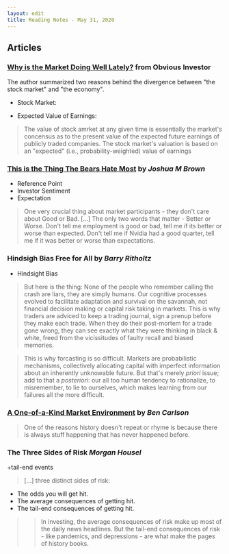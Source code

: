 ```yaml
---
layout: edit
title: Reading Notes - May 31, 2020
---
```


## Articles

### [Why is the Market Doing Well Lately?]() from Obvious Investor

The author summarized two reasons behind the divergence between "the stock market" and "the economy".

+ Stock Market:

+ Expected Value of Earnings:


> The value of stock amrket at any given time is essentially the market's concensus as to the present value of the expected future earnings of publicly traded companies.
> The stock market's valuation is based on an "expected" (i.e., probability-weighted) value of earnings

### [This is the Thing The Bears Hate Most](https://thereformedbroker.com/2020/05/26/this-is-the-thing-the-bears-hate-most/) by *Joshua M Brown*

+ Reference Point
+ Investor Sentiment
+ Expectation

> One very crucial thing about market participants - they don't care about Good or Bad. [...] The only two words that matter - Better or Worse. Don't tell me employment is good or bad, tell me if its better or worse than expected. Don't tell me if Nvidia had a good quarter, tell me if it was better or worse than expectations.


### Hindsigh Bias Free for All by *Barry Ritholtz*

+ Hindsight Bias

> But here is the thing: None of the people who remember calling the crash are liars, they are simply humans. Our cognitive processes evolved to facilitate adaptation and survival on the savannah, not financial decision making or capital risk taking in markets. This is why traders are adviced to keep a trading journal, sign a prenup before they make each trade. When they  do their post-mortem for a trade gone wrong, they can see exactly what they were thinking in black & white, freed from the vicissitudes of faulty recall and biased memories. 

>This is why forcasting is so difficult. Markets are probabilistic mechanisms, collectively allocating capital with imperfect information about an inherently unknowable future. But that's merely *priori* issue; add to that a *posteriori*: our all too human tendency to rationalize, to misremember, to lie to ourselves, which makes learning from our failures all the more difficult.

### [A One-of-a-Kind Market Environment](https://awealthofcommonsense.com/2020/05/a-one-of-a-kind-market-environment/) by *Ben Carlson*

> One of the reasons history doesn't repeat or rhyme is because there is always stuff happening that has never happened before.

### The Three Sides of Risk *Morgan Housel*

+tail-end events

> \[...] three distinct sides of risk:
  + The odds you will get hit.
  + The average consequences of getting hit.
  + The tail-end consequences of getting hit.
  >> In investing, the average consequences of risk make up most of the daily news headlines. But the tail-end consequences of risk - like pandemics, and depressions - are what make the pages of history books. 
  

